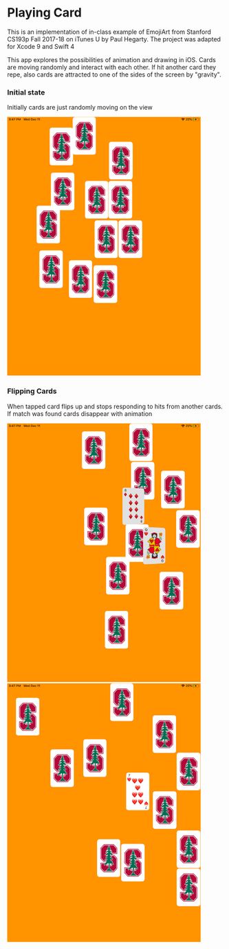 # Playing Card

This is an implementation of in-class example of EmojiArt from Stanford CS193p Fall 2017-18 on iTunes U by Paul Hegarty. The project was adapted for Xcode 9 and Swift 4

This app explores the possibilities of animation and drawing in iOS. Cards are moving randomly and interact with each other. If hit another card they repe, also cards are attracted to one of the sides of the screen by "gravity".

### Initial state

Initially cards are just randomly moving on the view

<img src="/images/0.png" width="450" height="600">

### Flipping Cards

When tapped card flips up and stops responding to hits from another cards. If match was found cards disappear with animation

<img src="/images/1.png" width="450" height="600">
<img src="/images/2.png" width="450" height="600">
